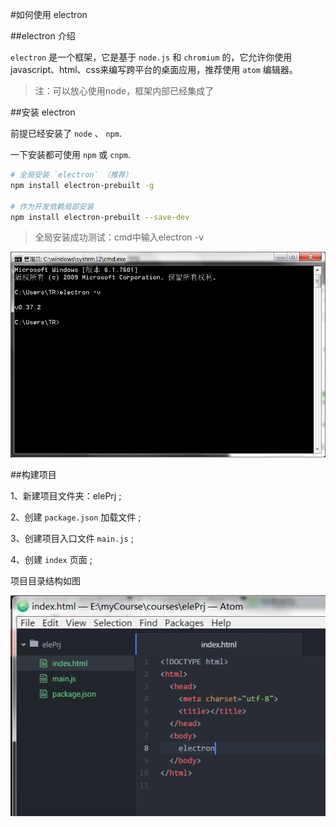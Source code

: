 #如何使用 electron

##electron 介绍

`electron` 是一个框架，它是基于 `node.js` 和 `chromium` 的，它允许你使用javascript、html、css来编写跨平台的桌面应用，推荐使用 `atom` 编辑器。

>注：可以放心使用node，框架内部已经集成了

##安装 electron

前提已经安装了 `node` 、 `npm`.

一下安装都可使用 `npm` 或 `cnpm`.


```sh
# 全局安装 `electron` （推荐）
npm install electron-prebuilt -g

# 作为开发依赖局部安装
npm install electron-prebuilt --save-dev
```

>全局安装成功测试：cmd中输入electron -v

![categoryStructure](./mdImg/ele-v.jpg)

##构建项目

1、新建项目文件夹：elePrj ;

2、创建 `package.json` 加载文件 ;

3、创建项目入口文件 `main.js` ;

4、创建 `index` 页面 ;

项目目录结构如图

![categoryStructure](./mdImg/catStr.png)

